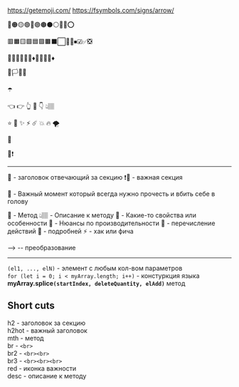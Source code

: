 https://getemoji.com/
https://fsymbols.com/signs/arrow/

🔴🟠🟡🟢🔵🟣🟤⚫⚪🔘🛑⭕

🟥🟧🟨🟩🟦🟪🟫⬛⬜🔲🔳⏹☑✅❎

🔺🔻🔷🔶🔹🔸♦💠💎💧🧊♦️

🏴🏳🚩🏁

☂️

👈 👉 👆 🖕 👇 👆🏽
 
⭐️ 🌟 ✨ ⚡️ ☄️ 💥 🔥 🌪

🎯

📛❗️

---

🚩 - заголовок отвечающий за секцию
❗🚩 - важная секция

🛑 - Важный момент который всегда нужно прочесть и вбить себе в голову

💠 - Метод
👆🏽 - Описание к методу
🔹 - Какие-то свойства или особенности
🔸 - Нюансы по производительности
🎯 - перечисление действий
📗 - подробней
⚡️ - хак или фича

--> -- преобразование

---


`(el1, ..., elN)` - элемент с любым кол-вом параметров  
`for (let i = 0; i < myArray.length; i++)` - констуркция языка  
**myArray.splice`(startIndex, deleteQuantity, elAdd)`** метод

## Short cuts

h2 - заголовок за секцию  
h2hot - важный заголовок  
mth - метод    
br - `<br>`  
br2 - `<br><br>`  
br3 - `<br><br><br>`  
red - иконка важности  
desc - описание к методу